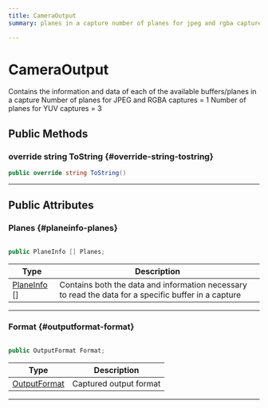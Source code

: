 ```yaml
---
title: CameraOutput
summary: planes in a capture number of planes for jpeg and rgba captures  1 number of planes for yuv captures  3 

---
```


# CameraOutput




Contains the information and data of each of the available buffers/planes in a capture Number of planes for JPEG and RGBA captures = 1 Number of planes for YUV captures = 3   





## Public Methods

### override string ToString {#override-string-tostring}

```csharp
public override string ToString()
```






-----------

## Public Attributes

### Planes {#planeinfo-planes}

```csharp

public PlaneInfo [] Planes;

```

| Type | Description  | 
|--|--|
| [PlaneInfo](/unity-api/api/UnityEngine.XR.MagicLeap/MLCameraBase/UnityEngine.XR.MagicLeap.MLCameraBase.PlaneInfo.md) [] | Contains both the data and information necessary to read the data for a specific buffer in a capture  |





-----------

### Format {#outputformat-format}

```csharp

public OutputFormat Format;

```

| Type | Description  | 
|--|--|
| [OutputFormat](/unity-api/api/UnityEngine.XR.MagicLeap/MLCameraBase/UnityEngine.XR.MagicLeap.MLCameraBase.md#enums-outputformat) | Captured output format  |





-----------

